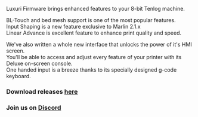 Luxuri Firmware brings enhanced features to your 8-bit Tenlog machine.  

BL-Touch and bed mesh support is one of the most popular features.  
Input Shaping is a new feature exclusive to Marlin 2.1.x  
Linear Advance is excellent feature to enhance print quality and speed.  
 
We've also written a whole new interface that unlocks the power of it's HMI screen.  
You'll be able to access and adjust every feature of your printer with its Deluxe on-screen console.  
One handed input is a breeze thanks to its specially designed g-code keyboard.

### Download releases [here](https://github.com/klack/LuxuriMarlin/releases)
### Join us on [Discord](https://discord.gg/w8gMzQq8Bp)
